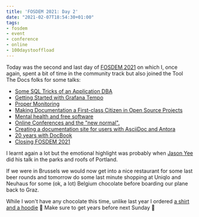```yaml
---
title: 'FOSDEM 2021: Day 2'
date: "2021-02-07T18:54:30+01:00"
tags:
- fosdem
- event
- conference
- online
- 100daystooffload
---
```


Today was the second and last day of [FOSDEM 2021](https://fosdem.org/2021/) on which I, once again, spent a bit of time in the community track but also joined the Tool The Docs folks for some talks:

- [Some SQL Tricks of an Application DBA](https://fosdem.org/2021/schedule/event/postgresql_some_sql_tricks_of_an_application_dba/)
- [Getting Started with Grafana Tempo](https://fosdem.org/2021/schedule/event/getting_started_tempo/)
- [Proper Monitoring](https://fosdem.org/2021/schedule/event/dev_practice_monitoring/)
- [Making Documentation a First-class Citizen in Open Source Projects](https://fosdem.org/2021/schedule/event/community_devroom_documentation_first_class_citizen/)
- [Mental health and free software](https://fosdem.org/2021/schedule/event/community_devroom_mental_health_free_software/)
- [Online Conferences and the "new normal".](https://fosdem.org/2021/schedule/event/community_devroom_online_converences_newnormal/)
- [Creating a documentation site for users with AsciiDoc and Antora](https://fosdem.org/2021/schedule/event/ttdasciidocantora/)
- [20 years with DocBook](https://fosdem.org/2021/schedule/event/ttdpostgresdocbook/)
- [Closing FOSDEM 2021](https://fosdem.org/2021/schedule/event/closing_fosdem/)

I learnt again a lot but the emotional highlight was probably when [Jason Yee](https://fosdem.org/2021/schedule/event/dev_practice_monitoring/) did his talk in the parks and roofs of Portland.

If we were in Brussels we would now get into a nice restaurant for some last beer rounds and tomorrow do some last minute shopping at Uniqlo and Neuhaus for some (ok, a lot) Belgium chocolate before boarding our plane back to Graz. 

While I won't have any chocolate this time, unlike last year I ordered [a shirt and a hoodie](https://fosdem.org/2021/tshirts/) 😬 Make sure to get years before next Sunday 🙂
